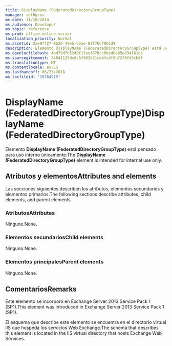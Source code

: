 ```yaml
---
title: DisplayName (FederatedDirectoryGroupType)
manager: sethgros
ms.date: 11/16/2014
ms.audience: Developer
ms.topic: reference
ms.prod: office-online-server
localization_priority: Normal
ms.assetid: 2ae9ff27-8b26-49e5-bbae-01f76cf061d9
description: Elemento DisplayName (FederatedDirectoryGroupType) está pensado para uso interno únicamente.
ms.openlocfilehash: 4bd79d7b5240f1faef878cc0bed8a85ed34161ee
ms.sourcegitcommit: 34041125dc8c5f993b21cebfc4f8b72f0fd2cb6f
ms.translationtype: MT
ms.contentlocale: es-ES
ms.lasthandoff: 06/25/2018
ms.locfileid: "19764215"
---
```

# <a name="displayname-federateddirectorygrouptype"></a><span data-ttu-id="3b5cf-103">DisplayName (FederatedDirectoryGroupType)</span><span class="sxs-lookup"><span data-stu-id="3b5cf-103">DisplayName (FederatedDirectoryGroupType)</span></span>

<span data-ttu-id="3b5cf-104">Elemento **DisplayName (FederatedDirectoryGroupType)** está pensado para uso interno únicamente.</span><span class="sxs-lookup"><span data-stu-id="3b5cf-104">The **DisplayName (FederatedDirectoryGroupType)** element is intended for internal use only.</span></span> 

## <a name="attributes-and-elements"></a><span data-ttu-id="3b5cf-105">Atributos y elementos</span><span class="sxs-lookup"><span data-stu-id="3b5cf-105">Attributes and elements</span></span>

<span data-ttu-id="3b5cf-106">Las secciones siguientes describen los atributos, elementos secundarios y elementos primarios.</span><span class="sxs-lookup"><span data-stu-id="3b5cf-106">The following sections describe attributes, child elements, and parent elements.</span></span>
  
### <a name="attributes"></a><span data-ttu-id="3b5cf-107">Atributos</span><span class="sxs-lookup"><span data-stu-id="3b5cf-107">Attributes</span></span>

<span data-ttu-id="3b5cf-108">Ninguno.</span><span class="sxs-lookup"><span data-stu-id="3b5cf-108">None.</span></span>
  
### <a name="child-elements"></a><span data-ttu-id="3b5cf-109">Elementos secundarios</span><span class="sxs-lookup"><span data-stu-id="3b5cf-109">Child elements</span></span>

<span data-ttu-id="3b5cf-110">Ninguno.</span><span class="sxs-lookup"><span data-stu-id="3b5cf-110">None.</span></span>
  
### <a name="parent-elements"></a><span data-ttu-id="3b5cf-111">Elementos principales</span><span class="sxs-lookup"><span data-stu-id="3b5cf-111">Parent elements</span></span>

<span data-ttu-id="3b5cf-112">Ninguno.</span><span class="sxs-lookup"><span data-stu-id="3b5cf-112">None.</span></span>
  
## <a name="remarks"></a><span data-ttu-id="3b5cf-113">Comentarios</span><span class="sxs-lookup"><span data-stu-id="3b5cf-113">Remarks</span></span>

<span data-ttu-id="3b5cf-114">Este elemento se incorporó en Exchange Server 2013 Service Pack 1 (SP1).</span><span class="sxs-lookup"><span data-stu-id="3b5cf-114">This element was introduced in Exchange Server 2013 Service Pack 1 (SP1).</span></span>
  
<span data-ttu-id="3b5cf-115">El esquema que describe este elemento se encuentra en el directorio virtual IIS que hospeda los servicios Web Exchange.</span><span class="sxs-lookup"><span data-stu-id="3b5cf-115">The schema that describes this element is located in the IIS virtual directory that hosts Exchange Web Services.</span></span>
  

